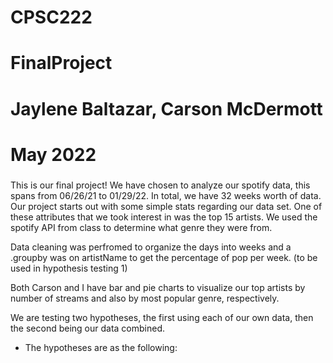 ###
# CPSC222 
# FinalProject
# Jaylene Baltazar, Carson McDermott
# May 2022
###
This is our final project! We have chosen to analyze our spotify data, this spans from 06/26/21 to 01/29/22. In total, we have 32 weeks worth of data. 
Our project starts out with some simple stats regarding our data set. One of these attributes that we took interest in was the top 15 artists. We used the spotify API from class to determine what genre they were from. 

Data cleaning was perfromed to organize the days into weeks and a .groupby was on artistName to get the percentage of pop per week. (to be used in hypothesis testing 1)

Both Carson and I have bar and pie charts to visualize our top artists by number of streams and also by most popular genre, respectively.

We are testing two hypotheses, the first using each of our own data, then the second being our data combined.
* The hypotheses are as the following:
